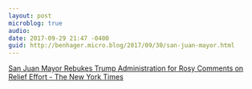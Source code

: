 ```yaml
---
layout: post
microblog: true
audio: 
date: 2017-09-29 21:47 -0400
guid: http://benhager.micro.blog/2017/09/30/san-juan-mayor.html
---
```

[San Juan Mayor Rebukes Trump Administration for Rosy Comments on Relief Effort - The New York Times](https://www.nytimes.com/2017/09/29/us/san-juan-mayor-trump.html)
